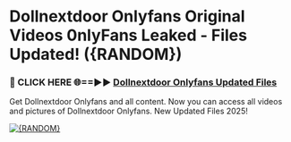 # Dollnextdoor Onlyfans Original Videos 0nlyFans Leaked - Files Updated! ({RANDOM})

<h3>🔴 CLICK HERE 🌐==►► <a href="https://betterlinks.top/A2PfLJ" rel="nofollow">Dollnextdoor Onlyfans Updated Files</a></h3>

Get Dollnextdoor Onlyfans and all content. Now you can access all videos and pictures of Dollnextdoor Onlyfans. New Updated Files 2025!

[![{RANDOM}](https://i.imgur.com/ppqm5kG.gif)](https://betterlinks.top/A2PfLJ)